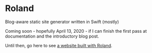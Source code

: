 # Roland
Blog-aware static site generator written in Swift (mostly)

Coming soon - hopefully April 13, 2020 - if I can finish the first pass at documentation and the introductory blog post.

Until then, go here to see [a website built with Roland](https://tyler.io).
